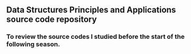 ##  Data Structures Principles and Applications source code repository
### To review the source codes I studied before the start of the following season.
